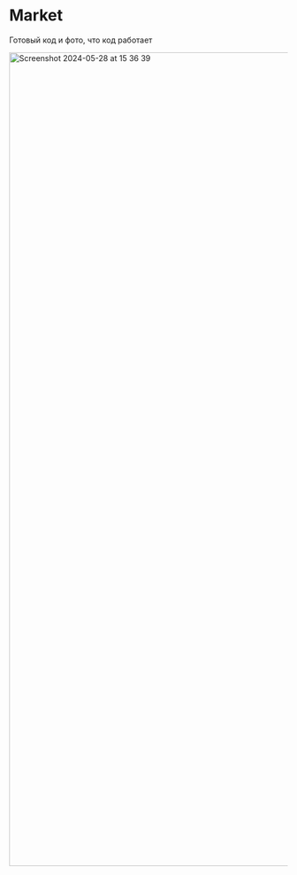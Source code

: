 # Market

Готовый код и фото, что код работает

<img width="1470" alt="Screenshot 2024-05-28 at 15 36 39" src="https://github.com/imalikov13943/Market/assets/102352450/bb7abf0d-97a6-423d-9f03-8e9d07b84e68">
